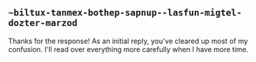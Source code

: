 ## `~biltux-tanmex-bothep-sapnup--lasfun-migtel-dozter-marzod`
Thanks for the response!  As an initial reply, you've cleared up most of my confusion.  I'll read over everything more carefully when I have more time.